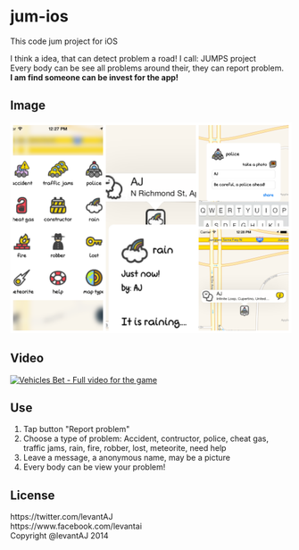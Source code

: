 jum-ios
=======

This code jum project for iOS

<div>I think a idea, that can detect problem a road! I call: JUMPS project</div>
<div>Every body can be see all problems around their, they can report problem.<div>
<div><b>I am find someone can be invest for the app!</b></div>

## Image
![Alt text](/cover.png?raw=true "JUMPS PROJECT")

## Video
[![Vehicles Bet - Full video for the game](http://img.youtube.com/vi/bu0tNJT8zDg/0.jpg)](https://www.youtube.com/watch?v=bu0tNJT8zDg)

## Use
1. Tap button "Report problem"
2. Choose a type of problem: Accident, contructor, police, cheat gas, traffic jams, rain, fire, robber, lost, meteorite, need help
3. Leave a message, a anonymous name, may be a picture
4. Every body can be view your problem!

## License
<div>https://twitter.com/levantAJ</div>
<div>https://www.facebook.com/levantai</div>
<div>Copyright @levantAJ 2014</div>

